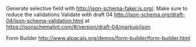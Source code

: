 Generate selective field with http://json-schema-faker.js.org/. Make sure to reduce the validations
Validate with draft 04 http://json-schema.org/draft-04/json-schema-validation.html at
https://jsonschemalint.com/#/version/draft-04/markup/json

Form Builder
http://www.alpacajs.org/demos/form-builder/form-builder.html